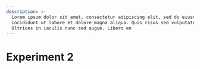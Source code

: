 ```yaml
---
description: >-
  Lorem ipsum dolor sit amet, consectetur adipiscing elit, sed do eiusmod tempor
  incididunt ut labore et dolore magna aliqua. Quis risus sed vulputate odio.
  Ultrices in iaculis nunc sed augue. Libero en
---
```


# Experiment 2


